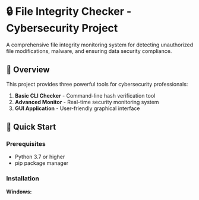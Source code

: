 # 🔒 File Integrity Checker - Cybersecurity Project

A comprehensive file integrity monitoring system for detecting unauthorized file modifications, malware, and ensuring data security compliance.

## 🎯 Overview

This project provides three powerful tools for cybersecurity professionals:

1. **Basic CLI Checker** - Command-line hash verification tool
2. **Advanced Monitor** - Real-time security monitoring system  
3. **GUI Application** - User-friendly graphical interface

## 🚀 Quick Start

### Prerequisites
- Python 3.7 or higher
- pip package manager

### Installation

**Windows:**
